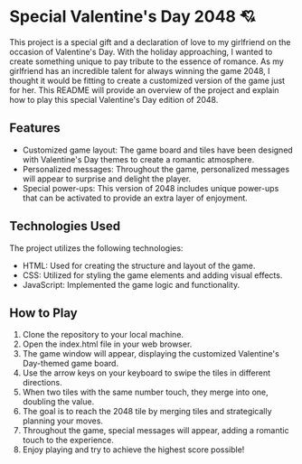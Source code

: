 # Special Valentine's Day 2048 :cupid:

This project is a special gift and a declaration of love to my girlfriend on the occasion of Valentine's Day. With the holiday approaching, I wanted to create something unique to pay tribute to the essence of romance. As my girlfriend has an incredible talent for always winning the game 2048, I thought it would be fitting to create a customized version of the game just for her. This README will provide an overview of the project and explain how to play this special Valentine's Day edition of 2048.

## Features
- Customized game layout: The game board and tiles have been designed with Valentine's Day themes to create a romantic atmosphere.
- Personalized messages: Throughout the game, personalized messages will appear to surprise and delight the player.
- Special power-ups: This version of 2048 includes unique power-ups that can be activated to provide an extra layer of enjoyment.

## Technologies Used
The project utilizes the following technologies:
- HTML: Used for creating the structure and layout of the game.
- CSS: Utilized for styling the game elements and adding visual effects.
- JavaScript: Implemented the game logic and functionality.

## How to Play
1. Clone the repository to your local machine.
2. Open the index.html file in your web browser.
3. The game window will appear, displaying the customized Valentine's Day-themed game board.
4. Use the arrow keys on your keyboard to swipe the tiles in different directions.
5. When two tiles with the same number touch, they merge into one, doubling the value.
6. The goal is to reach the 2048 tile by merging tiles and strategically planning your moves.
7. Throughout the game, special messages will appear, adding a romantic touch to the experience.
8. Enjoy playing and try to achieve the highest score possible!
